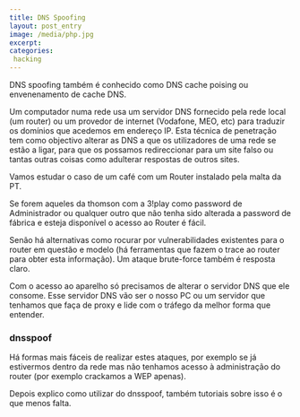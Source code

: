 ```yaml
---
title: DNS Spoofing
layout: post_entry
image: /media/php.jpg
excerpt: 
categories:
 hacking
---
```


DNS spoofing também é conhecido como DNS cache poising ou envenenamento de cache DNS.

Um computador numa rede usa um servidor DNS fornecido pela rede local (um router) ou um provedor de internet (Vodafone, MEO, etc) para traduzir os domínios que acedemos em endereço IP. Esta técnica de penetração	 tem como objectivo alterar as DNS a que os utilizadores de uma rede se estão a ligar, para que os possamos redireccionar para um site falso ou tantas outras coisas como adulterar respostas de outros sites.

Vamos estudar o caso de um café com um Router instalado pela malta da PT.

Se forem aqueles da thomson com a 3!play como password de Administrador ou qualquer outro que não tenha sido alterada a password de fábrica e esteja disponível o acesso ao Router é fácil.

Senão há alternativas como rocurar por vulnerabilidades existentes para o router em questão e modelo (há ferramentas que fazem o trace ao router para obter esta informação). Um ataque brute-force também é resposta claro.

Com o acesso ao aparelho só precisamos de alterar o servidor DNS que ele consome. Esse servidor DNS vão ser o nosso PC ou um servidor que tenhamos que faça de proxy e lide com o tráfego da melhor forma que entender.


### dnsspoof

Há formas mais fáceis de realizar estes ataques, por exemplo se já estivermos dentro da rede mas não tenhamos acesso à administração do router (por exemplo crackamos a WEP apenas).

Depois explico como utilizar do dnsspoof, também tutoriais sobre isso é o que menos falta.